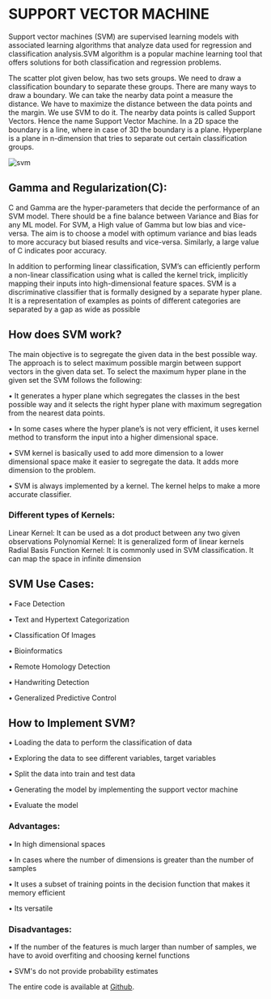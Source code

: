 # SUPPORT VECTOR MACHINE

Support vector machines (SVM) are supervised learning models with associated learning algorithms that analyze data used for regression and classification analysis.SVM algorithm is a popular machine learning tool that offers solutions for both classification and regression problems.

The scatter plot given below, has two sets groups. We need to draw a classification boundary to separate these groups. There are many ways to draw a boundary. We can take the nearby data point a measure the distance. We have to maximize the distance between the data points and the margin. We use SVM to do it. The nearby data points is called Support Vectors. Hence the name Support Vector Machine. In a 2D space the boundary is a line, where in case of 3D the boundary is a plane. Hyperplane is a plane in n-dimension that tries to separate out certain classification groups.

![svm](https://user-images.githubusercontent.com/67871795/87669378-7c6b2680-c78b-11ea-8f26-37120bcc339e.png)
 
## Gamma and Regularization(C):
C and Gamma are the hyper-parameters that decide the performance of an SVM model. There should be a fine balance between Variance and Bias for any ML model. For SVM, a High value of Gamma but low bias and vice-versa. The aim is to choose a model with optimum variance and bias leads to more accuracy but biased results and vice-versa. Similarly, a large value of C indicates poor accuracy. 

In addition to performing linear classification, SVM’s can efficiently perform a non-linear classification using what is called the kernel trick, implicitly mapping their inputs into high-dimensional feature spaces. SVM is a discriminative classifier that is formally designed by a separate hyper plane. It is a representation of examples as points of different categories are separated by a gap as wide as possible

## How does SVM work?
The main objective is to segregate the given data in the best possible way. The approach is to select maximum possible margin between support vectors in the given data set.
To select the maximum hyper plane in the given set the SVM follows the following:

•	It generates a hyper plane which segregates the classes in the best possible way and it selects the right hyper plane with maximum segregation from the nearest data points.

•	In some cases where the hyper plane’s is not very efficient, it uses kernel method to transform the input into a higher dimensional space.

•	SVM kernel is basically used to add more dimension to a lower dimensional space make it easier to segregate the data. It adds more dimension to the problem.

•	SVM is always implemented by a kernel. The kernel helps to make a more accurate classifier.

### Different types of Kernels: 
Linear Kernel: It can be used as a dot product between any two given observations
Polynomial Kernel: It is generalized form of linear kernels
Radial Basis Function Kernel: It is commonly used in SVM classification. It can map the space in infinite dimension

## SVM Use Cases: 
•	Face Detection

•	Text and Hypertext Categorization

•	Classification Of Images

•	Bioinformatics

•	Remote Homology Detection

•	Handwriting Detection 

•	Generalized Predictive Control

## How to Implement SVM? 
•	Loading the data to perform the classification of data

•	Exploring the data to see different variables, target variables

•	Split the data into train and test data

•	Generating the model by implementing the support vector machine

•	Evaluate the model

### Advantages: 
•	In high dimensional spaces

•	In cases where the number of dimensions is greater than the number of samples

•	It uses a subset of training points in the decision function that makes it memory efficient

•	Its versatile


### Disadvantages:
•	If the number of the features is much larger than number of samples, we have to avoid overfiting and choosing kernel functions

•	SVM's do not provide probability estimates


The entire code is available at [Github]( https://sahasya.github.io/Support-Vector-Machine/).



